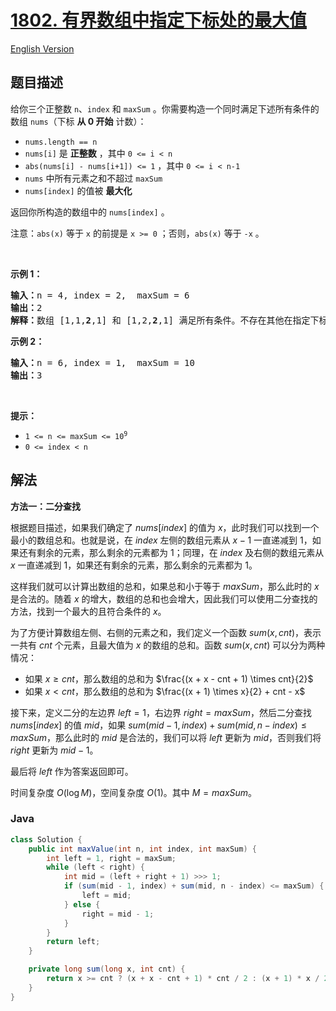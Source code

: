 # [1802. 有界数组中指定下标处的最大值](https://leetcode.cn/problems/maximum-value-at-a-given-index-in-a-bounded-array)

[English Version](/solution/1800-1899/1802.Maximum%20Value%20at%20a%20Given%20Index%20in%20a%20Bounded%20Array/README_EN.md)

## 题目描述

<!-- 这里写题目描述 -->

<p>给你三个正整数 <code>n</code>、<code>index</code> 和 <code>maxSum</code> 。你需要构造一个同时满足下述所有条件的数组 <code>nums</code>（下标 <strong>从 0 开始</strong> 计数）：</p>

<ul>
	<li><code>nums.length == n</code></li>
	<li><code>nums[i]</code> 是 <strong>正整数</strong> ，其中 <code>0 &lt;= i &lt; n</code></li>
	<li><code>abs(nums[i] - nums[i+1]) &lt;= 1</code> ，其中 <code>0 &lt;= i &lt; n-1</code></li>
	<li><code>nums</code> 中所有元素之和不超过 <code>maxSum</code></li>
	<li><code>nums[index]</code> 的值被 <strong>最大化</strong></li>
</ul>

<p>返回你所构造的数组中的 <code>nums[index]</code> 。</p>

<p>注意：<code>abs(x)</code> 等于 <code>x</code> 的前提是 <code>x &gt;= 0</code> ；否则，<code>abs(x)</code> 等于 <code>-x</code> 。</p>

<p> </p>

<p><strong>示例 1：</strong></p>

<pre><strong>输入：</strong>n = 4, index = 2,  maxSum = 6
<strong>输出：</strong>2
<strong>解释：</strong>数组 [1,1,<strong>2</strong>,1] 和 [1,2,<strong>2</strong>,1] 满足所有条件。不存在其他在指定下标处具有更大值的有效数组。
</pre>

<p><strong>示例 2：</strong></p>

<pre><strong>输入：</strong>n = 6, index = 1,  maxSum = 10
<strong>输出：</strong>3
</pre>

<p> </p>

<p><strong>提示：</strong></p>

<ul>
	<li><code>1 &lt;= n &lt;= maxSum &lt;= 10<sup>9</sup></code></li>
	<li><code>0 &lt;= index &lt; n</code></li>
</ul>

## 解法

**方法一：二分查找**

根据题目描述，如果我们确定了 $nums[index]$ 的值为 $x$，此时我们可以找到一个最小的数组总和。也就是说，在 $index$ 左侧的数组元素从 $x-1$ 一直递减到 $1$，如果还有剩余的元素，那么剩余的元素都为 $1$；同理，在 $index$ 及右侧的数组元素从 $x$ 一直递减到 $1$，如果还有剩余的元素，那么剩余的元素都为 $1$。

这样我们就可以计算出数组的总和，如果总和小于等于 $maxSum$，那么此时的 $x$ 是合法的。随着 $x$ 的增大，数组的总和也会增大，因此我们可以使用二分查找的方法，找到一个最大的且符合条件的 $x$。

为了方便计算数组左侧、右侧的元素之和，我们定义一个函数 $sum(x, cnt)$，表示一共有 $cnt$ 个元素，且最大值为 $x$ 的数组的总和。函数 $sum(x, cnt)$ 可以分为两种情况：

-   如果 $x \geq cnt$，那么数组的总和为 $\frac{(x + x - cnt + 1) \times cnt}{2}$
-   如果 $x \lt cnt$，那么数组的总和为 $\frac{(x + 1) \times x}{2} + cnt - x$

接下来，定义二分的左边界 $left = 1$，右边界 $right = maxSum$，然后二分查找 $nums[index]$ 的值 $mid$，如果 $sum(mid - 1, index) + sum(mid, n - index) \leq maxSum$，那么此时的 $mid$ 是合法的，我们可以将 $left$ 更新为 $mid$，否则我们将 $right$ 更新为 $mid - 1$。

最后将 $left$ 作为答案返回即可。

时间复杂度 $O(\log M)$，空间复杂度 $O(1)$。其中 $M=maxSum$。

### **Java**

```java
class Solution {
    public int maxValue(int n, int index, int maxSum) {
        int left = 1, right = maxSum;
        while (left < right) {
            int mid = (left + right + 1) >>> 1;
            if (sum(mid - 1, index) + sum(mid, n - index) <= maxSum) {
                left = mid;
            } else {
                right = mid - 1;
            }
        }
        return left;
    }

    private long sum(long x, int cnt) {
        return x >= cnt ? (x + x - cnt + 1) * cnt / 2 : (x + 1) * x / 2 + cnt - x;
    }
}
```
